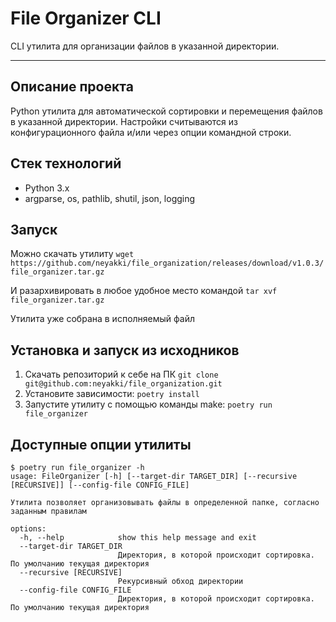 # File Organizer CLI

CLI утилита для организации файлов в указанной директории.

---

## Описание проекта

Python утилита для автоматической сортировки и перемещения файлов в указанной директории. Настройки считываются из конфигурационного файла и/или через опции командной строки.

## Стек технологий

- Python 3.x
- argparse, os, pathlib, shutil, json, logging

## Запуск

Можно скачать утилиту `wget https://github.com/neyakki/file_organization/releases/download/v1.0.3/file_organizer.tar.gz`

И разархивировать в любое удобное место командой `tar xvf file_organizer.tar.gz`

Утилита уже собрана в исполняемый файл

## Установка и запуск из исходников

1. Скачать репозиторий к себе на ПК `git clone git@github.com:neyakki/file_organization.git`
2. Установите зависимости: `poetry install`
3. Запустите утилиту с помощью команды make: `poetry run file_organizer`

## Доступные опции утилиты

```plaintext
$ poetry run file_organizer -h
usage: FileOrganizer [-h] [--target-dir TARGET_DIR] [--recursive [RECURSIVE]] [--config-file CONFIG_FILE]

Утилита позволяет организовывать файлы в определенной папке, согласно заданным правилам

options:
  -h, --help            show this help message and exit
  --target-dir TARGET_DIR
                        Директория, в которой происходит сортировка. По умолчанию текущая директория
  --recursive [RECURSIVE]
                        Рекурсивный обход директории
  --config-file CONFIG_FILE
                        Директория, в которой происходит сортировка. По умолчанию текущая директория
```
